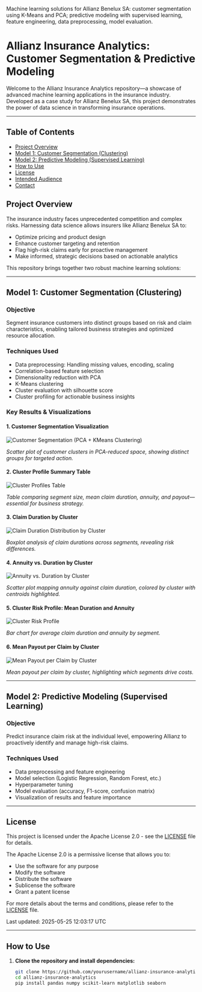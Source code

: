 Machine learning solutions for Allianz Benelux SA: customer segmentation using K-Means and PCA; predictive modeling with supervised learning, feature engineering, data preprocessing, model evaluation.

# Allianz Insurance Analytics: Customer Segmentation & Predictive Modeling

Welcome to the Allianz Insurance Analytics repository—a showcase of advanced machine learning applications in the insurance industry. Developed as a case study for Allianz Benelux SA, this project demonstrates the power of data science in transforming insurance operations.

---

## Table of Contents

- [Project Overview](#project-overview)
- [Model 1: Customer Segmentation (Clustering)](#model-1-customer-segmentation-clustering)
- [Model 2: Predictive Modeling (Supervised Learning)](#model-2-predictive-modeling-supervised-learning)
- [How to Use](#how-to-use)
- [License](#license)
- [Intended Audience](#intended-audience)
- [Contact](#contact)

## Project Overview

The insurance industry faces unprecedented competition and complex risks. Harnessing data science allows insurers like Allianz Benelux SA to:

- Optimize pricing and product design
- Enhance customer targeting and retention
- Flag high-risk claims early for proactive management
- Make informed, strategic decisions based on actionable analytics

This repository brings together two robust machine learning solutions:

---

## Model 1: Customer Segmentation (Clustering)

### Objective
Segment insurance customers into distinct groups based on risk and claim characteristics, enabling tailored business strategies and optimized resource allocation.

### Techniques Used
- Data preprocessing: Handling missing values, encoding, scaling
- Correlation-based feature selection
- Dimensionality reduction with PCA
- K-Means clustering
- Cluster evaluation with silhouette score
- Cluster profiling for actionable business insights

### Key Results & Visualizations

#### 1. Customer Segmentation Visualization

![Customer Segmentation (PCA + KMeans Clustering)](images/Clusters_Visualizations.png)

*Scatter plot of customer clusters in PCA-reduced space, showing distinct groups for targeted action.*

#### 2. Cluster Profile Summary Table

![Cluster Profiles Table](images/Clusters_Summary.png)

*Table comparing segment size, mean claim duration, annuity, and payout—essential for business strategy.*

#### 3. Claim Duration by Cluster

![Claim Duration Distribution by Cluster](images/Claim_Duration_By_Cluster_Colored.png)

*Boxplot analysis of claim durations across segments, revealing risk differences.*

#### 4. Annuity vs. Duration by Cluster

![Annuity vs. Duration by Cluster](images/Annuity_vs_Duration_by_Cluster_with_Centroids.png)

*Scatter plot mapping annuity against claim duration, colored by cluster with centroids highlighted.*

#### 5. Cluster Risk Profile: Mean Duration and Annuity

![Cluster Risk Profile](images/Cluster_Risk_Profile_Dual_Axis_OneLegend.png)

*Bar chart for average claim duration and annuity by segment.*

#### 6. Mean Payout per Claim by Cluster

![Mean Payout per Claim by Cluster](images/Cluster_Mean_Payout_per_Claim_Dynamic.png)

*Mean payout per claim by cluster, highlighting which segments drive costs.*

---

## Model 2: Predictive Modeling (Supervised Learning)

### Objective
Predict insurance claim risk at the individual level, empowering Allianz to proactively identify and manage high-risk claims.

### Techniques Used
- Data preprocessing and feature engineering
- Model selection (Logistic Regression, Random Forest, etc.)
- Hyperparameter tuning
- Model evaluation (accuracy, F1-score, confusion matrix)
- Visualization of results and feature importance

---

## License

This project is licensed under the Apache License 2.0 - see the [LICENSE](LICENSE) file for details.

The Apache License 2.0 is a permissive license that allows you to:
- Use the software for any purpose
- Modify the software
- Distribute the software
- Sublicense the software
- Grant a patent license

For more details about the terms and conditions, please refer to the [LICENSE](LICENSE) file.

Last updated: 2025-05-25 12:03:17 UTC

---

## How to Use

1. **Clone the repository and install dependencies:**
   ```bash
   git clone https://github.com/yourusername/allianz-insurance-analytics.git
   cd allianz-insurance-analytics
   pip install pandas numpy scikit-learn matplotlib seaborn
